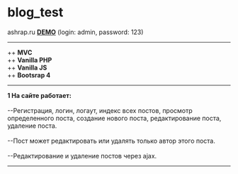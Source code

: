 # blog_test
ashrap.ru <a href="http://ashrap.ru"><b>DEMO</b></a> (login: admin, password: 123)

<hr>

++ <b>MVC</b></br>
++ <b>Vanilla PHP</b></br>
++ <b>Vanilla JS</b></br>
++ <b>Bootsrap 4</b></br>

<hr>

<b>1 На сайте работает:</b></br></br>
--Регистрация, логин, логаут, индекс всех постов, просмотр определенного поста, создание нового поста, редактирование поста, удаление поста.
</br>
</br>
--Пост может редактировать или удалять только автор этого поста.
</br>
</br>
--Редактирование и удаление постов через ajax.
<hr>

